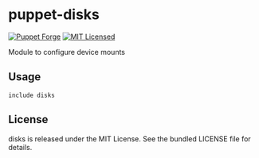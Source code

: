 puppet-disks
===========

[![Puppet Forge](https://img.shields.io/puppetforge/v/halyard/disks.svg)](https://forge.puppetlabs.com/halyard/disks)
[![MIT Licensed](http://img.shields.io/badge/license-MIT-green.svg?style=flat)](https://tldrlegal.com/license/mit-license)

Module to configure device mounts

## Usage

```puppet
include disks
```
## License

disks is released under the MIT License. See the bundled LICENSE file for details.

